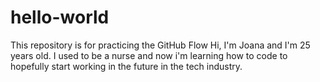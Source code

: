 # hello-world
This repository is for practicing the GitHub Flow
Hi, I'm Joana and I'm 25 years old. I used to be a nurse and now i'm learning how to code to hopefully start working in the future in the tech industry.
